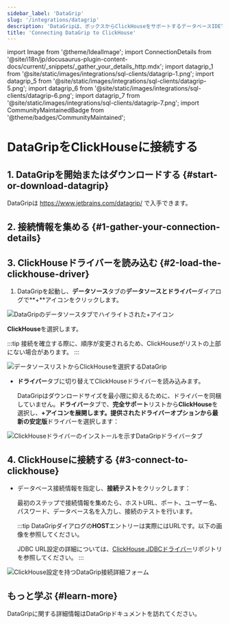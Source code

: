```yaml
---
sidebar_label: 'DataGrip'
slug: '/integrations/datagrip'
description: 'DataGripは、ボックスからClickHouseをサポートするデータベースIDEです。'
title: 'Connecting DataGrip to ClickHouse'
---
```


import Image from '@theme/IdealImage';
import ConnectionDetails from '@site/i18n/jp/docusaurus-plugin-content-docs/current/_snippets/_gather_your_details_http.mdx';
import datagrip_1 from '@site/static/images/integrations/sql-clients/datagrip-1.png';
import datagrip_5 from '@site/static/images/integrations/sql-clients/datagrip-5.png';
import datagrip_6 from '@site/static/images/integrations/sql-clients/datagrip-6.png';
import datagrip_7 from '@site/static/images/integrations/sql-clients/datagrip-7.png';
import CommunityMaintainedBadge from '@theme/badges/CommunityMaintained';


# DataGripをClickHouseに接続する

<CommunityMaintainedBadge/>

## 1. DataGripを開始またはダウンロードする {#start-or-download-datagrip}

DataGripは https://www.jetbrains.com/datagrip/ で入手できます。

## 2. 接続情報を集める {#1-gather-your-connection-details}
<ConnectionDetails />

## 3. ClickHouseドライバーを読み込む {#2-load-the-clickhouse-driver}

1. DataGripを起動し、**データソース**タブの**データソースとドライバー**ダイアログで**+**アイコンをクリックします。

<Image img={datagrip_5} size="lg" border alt="DataGripのデータソースタブでハイライトされた+アイコン" />

  **ClickHouse**を選択します。

  :::tip
  接続を確立する際に、順序が変更されるため、ClickHouseがリストの上部にない場合があります。
  :::

<Image img={datagrip_6} size="sm" border alt="データソースリストからClickHouseを選択するDataGrip" />

- **ドライバー**タブに切り替えてClickHouseドライバーを読み込みます。

  DataGripはダウンロードサイズを最小限に抑えるために、ドライバーを同梱していません。**ドライバー**タブで、**完全サポート**リストから**ClickHouse**を選択し、**+**アイコンを展開します。**提供されたドライバー**オプションから**最新の安定版**ドライバーを選択します：

<Image img={datagrip_1} size="lg" border alt="ClickHouseドライバーのインストールを示すDataGripドライバータブ" />

## 4. ClickHouseに接続する {#3-connect-to-clickhouse}

- データベース接続情報を指定し、**接続テスト**をクリックします：

  最初のステップで接続情報を集めたら、ホストURL、ポート、ユーザー名、パスワード、データベース名を入力し、接続のテストを行います。

  :::tip
  DataGripダイアログの**HOST**エントリーは実際にはURLです。以下の画像を参照してください。

  JDBC URL設定の詳細については、[ClickHouse JDBCドライバー](https://github.com/ClickHouse/clickhouse-java)リポジトリを参照してください。
  :::

<Image img={datagrip_7} size="md" border alt="ClickHouse設定を持つDataGrip接続詳細フォーム" />

## もっと学ぶ {#learn-more}

DataGripに関する詳細情報はDataGripドキュメントを訪れてください。
